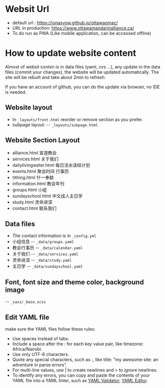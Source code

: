 
# Websit Url

- default url : https://jonasyow.github.io/ottawaomac/
- URL in production: https://www.ottawamandarinalliance.ca/
- To do run as PWA (Like mobile application, can be accessed offline)

# How to update website content

Almost of websit conten is in data files (yaml, cvs ...), any update in the data files (commit your changes), the website will be updated automatically. 
The site will be rebuilt and take about 2min to refresh. 

If you have an account of github, you can do the update via browser, no IDE is needed.

## Website layout
- In `_layouts/front.html` reorder or remove section as you prefer.
- subpage layout: -- `_layouts/subpage.html`

## Website Section Layout
- alliance.html 宣道教会
- services.html 关于我们
- dailylivingwater.html 每日活水读经计划
- events.html 聚会时间 行事历
- tithing.html 什一奉献
- information.html 教会年刊
- groups.html 小组
- sundayschool.html 中文成人主日学
- study.html 灵命进深
- contact.html 联系我们

## Data files
- The contact information is in `_config.yml`
- 小组信息 -- `_data/groups.yaml`
- 教会行事历 -- `_data/calendar.yaml`
- 关于我们 -- `_data/services.yaml`
- 灵命进深 -- `_data/study.yaml`
- 主日学 -- `_data/sundayschool.yaml`

## Font, font size and theme color, background image
-- `_sass/_base.scss`

## Edit YAML file

make sure the YAML files follow these rules:

- Use spaces instead of tabs.
- Include a space after the : for each key value pair, like timezone: Africa/Nairobi.
- Use only UTF-8 characters.
- Quote any special characters, such as :, like title: "my awesome site: an adventure in parse errors".
- For multi-line values, use | to create newlines and > to ignore newlines.
- To identify any errors, you can copy and paste the contents of your YAML file into a YAML linter, such as [YAML Validator](https://codebeautify.org/yaml-validator); [YAML Editor](https://onlineyamltools.com/edit-yaml).



